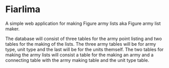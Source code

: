 # Fiarlima

A simple web application for making Figure army lists aka Figure army list maker.

The database will consist of three tables for the army point listing and two tables for the making of the lists. 
The three army tables will be for army type, unit type and the last will be for the units themself. 
The two tables for making the army lists will consist a table for the making an army and a connecting table with the army making table and the unit type table.
